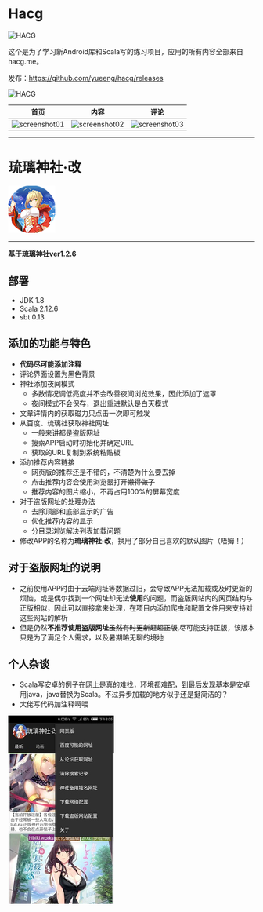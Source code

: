 # Hacg

![HACG](https://raw.githubusercontent.com/yueeng/hacg/master/app/src/main/res/mipmap-xxxhdpi/ic_launcher.png)

这个是为了学习新Android库和Scala写的练习项目，应用的所有内容全部来自hacg.me。

发布：https://github.com/yueeng/hacg/releases

![HACG](https://user-images.githubusercontent.com/4374375/33003955-f2ed932c-cdf8-11e7-961c-8a7a536e0fd5.png)

首页 | 内容 | 评论
------------ | ------------- | -------------
![screenshot01](https://cloud.githubusercontent.com/assets/4374375/8587179/e53cab82-262a-11e5-8edf-da067e7e4494.png)|![screenshot02](https://cloud.githubusercontent.com/assets/4374375/8587180/e540b1c8-262a-11e5-91c9-ded4d0a94d93.png)|![screenshot03](https://cloud.githubusercontent.com/assets/4374375/8587178/e4f8ade2-262a-11e5-9734-e227a09f034d.png)

***
# 琉璃神社·改

![HACG](https://github.com/TunerRed/hacg/blob/tunerred/app/src/main/res/mipmap-xhdpi/ic_launcher.png?raw=true)
***
__基于琉璃神社ver1.2.6__

## 部署
- JDK 1.8
- Scala 2.12.6
- sbt 0.13

## 添加的功能与特色
- **代码尽可能添加注释**
- 评论界面设置为黑色背景
- 神社添加夜间模式
    - 多数情况调低亮度并不会改善夜间浏览效果，因此添加了遮罩
    - 夜间模式不会保存，退出重进默认是白天模式
- 文章详情内的获取磁力只点击一次即可触发
- 从百度、琉璃社获取神社网址
    - 一般来讲都是盗版网址
    - 搜索APP启动时初始化并确定URL
    - 获取的URL复制到系统粘贴板
- 添加推荐内容链接
    - 网页版的推荐还是不错的，不清楚为什么要去掉
    - 点击推荐内容会使用浏览器打开~~懒得做了~~
    - 推荐内容的图片缩小，不再占用100%的屏幕宽度
- 对于盗版网址的处理办法
    - 去除顶部和底部显示的广告
    - 优化推荐内容的显示
    - 分目录浏览解决列表加载问题
- 修改APP的名称为**琉璃神社·改**，换用了部分自己喜欢的默认图片（唔姆！）

## 对于盗版网址的说明
- 之前使用APP时由于云端网址等数据过旧，会导致APP无法加载或及时更新的烦恼，或是偶尔找到一个网址却无法**使用**的问题，而盗版网站内的网页结构与正版相似，因此可以直接拿来处理，在项目内添加爬虫和配置文件用来支持对这些网站的解析
- 但是仍然**不推荐使用盗版网址**~~虽然有时更新赶超正版~~,尽可能支持正版，该版本只是为了满足个人需求，以及暑期略无聊的境地


## 个人杂谈
- Scala写安卓的例子在网上是真的难找，环境都难配，到最后发现基本是安卓用java，java替换为Scala。不过异步加载的地方似乎还是挺简洁的？
- 大佬写代码加注释啊喂
<img src="https://github.com/TunerRed/hacg/blob/tunerred/screenshot.jpg?raw=true" width=216 height=384 />
